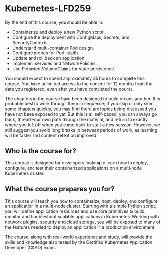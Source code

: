 # Kubernetes-LFD259

By the end of this course, you should be able to:

- Containerize and deploy a new Python script​.
- Configure the deployment with ConfigMaps, Secrets, and SecurityContexts.
- Understand multi-container Pod design.
- Configure probes for Pod health.
- Update and roll back an application.
- Implement services and NetworkPolicies.
- Use PersistentVolumeClaims for state persistence.
 
You should expect to spend approximately 35 hours to complete this course. You have unlimited access to the content for 12 months from the date you registered, even after you have completed the course.

The chapters in the course have been designed to build on one another. It is probably best to work through them in sequence; if you skip or only skim some chapters quickly, you may find there are topics being discussed you have not been exposed to yet. But this is all self-paced, you can always go back, thread your own path through the material, and return to exactly where you left off when you come back to start a new session. However, we still suggest you avoid long breaks in between periods of work, as learning will be faster and content retention improved.

## **Who is the course for?**
This course is designed for developers looking to learn how to deploy, configure, and test their containerized applications on a multi-node Kubernetes cluster.

## **What the course prepares you for?**
This course will teach you how to containerize, host, deploy, and configure an application in a multi-node cluster. Starting with a simple Python script, you will define application resources and use core primitives to build, monitor and troubleshoot scalable applications in Kubernetes. Working with network plugins, security and cloud storage, you will be exposed to many of the features needed to deploy an application in a production environment.

The course, along with real-world experience and study, will provide the skills and knowledge also tested by the Certified Kubernetes Application Developer (CKAD) exam.
